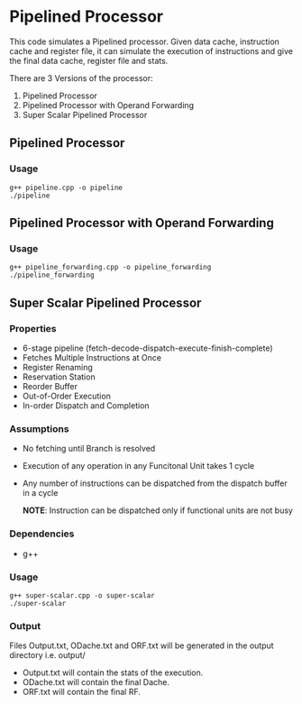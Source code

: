 # Pipelined Processor
This code simulates a Pipelined processor. Given data cache, instruction cache and register file, it can simulate the execution of instructions and give the final data cache, register file and stats.

There are 3 Versions of the processor:
1. Pipelined Processor
2. Pipelined Processor with Operand Forwarding
3. Super Scalar Pipelined Processor

## Pipelined Processor

### Usage
```
g++ pipeline.cpp -o pipeline
./pipeline
```

## Pipelined Processor with Operand Forwarding

### Usage
```
g++ pipeline_forwarding.cpp -o pipeline_forwarding
./pipeline_forwarding
```

## Super Scalar Pipelined Processor

### Properties    
- 6-stage pipeline (fetch-decode-dispatch-execute-finish-complete)
- Fetches Multiple Instructions at Once
- Register Renaming
- Reservation Station
- Reorder Buffer
- Out-of-Order Execution
- In-order Dispatch and Completion

### Assumptions
- No fetching until Branch is resolved
- Execution of any operation in any Funcitonal Unit takes 1 cycle
- Any number of instructions can be dispatched from the dispatch buffer in a cycle

    **NOTE**: Instruction can be dispatched only if functional units are not busy

### Dependencies
- g++

### Usage
```
g++ super-scalar.cpp -o super-scalar
./super-scalar
```

### Output
Files Output.txt, ODache.txt and ORF.txt will be generated in the output directory i.e. output/
- Output.txt will contain the stats of the execution.
- ODache.txt will contain the final Dache.
- ORF.txt will contain the final RF.